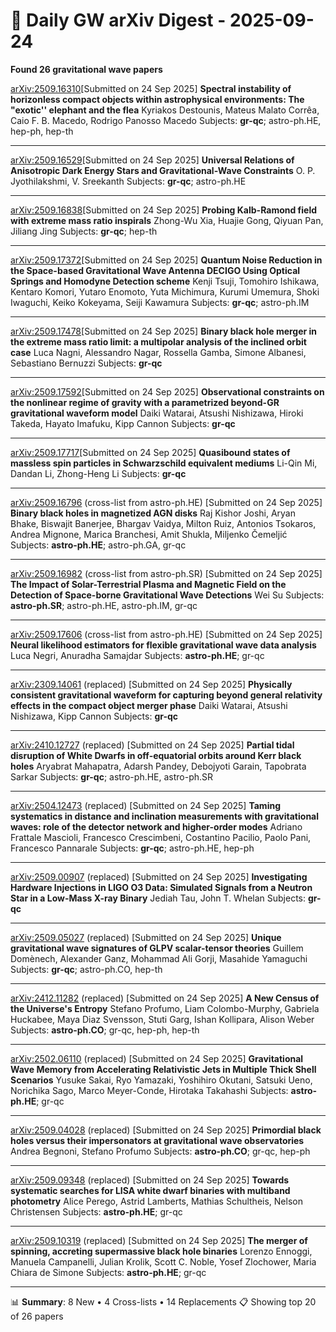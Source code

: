 # 📡 Daily GW arXiv Digest - 2025-09-24
**Found 26 gravitational wave papers**

[arXiv:2509.16310](https://arxiv.org/abs/2509.16310)[Submitted on 24 Sep 2025]
**Spectral instability of horizonless compact objects within astrophysical environments: The "exotic'' elephant and the flea**
Kyriakos Destounis, Mateus Malato Corrêa, Caio F. B. Macedo, Rodrigo Panosso Macedo
Subjects: **gr-qc**; astro-ph.HE, hep-ph, hep-th

---

[arXiv:2509.16529](https://arxiv.org/abs/2509.16529)[Submitted on 24 Sep 2025]
**Universal Relations of Anisotropic Dark Energy Stars and Gravitational-Wave Constraints**
O. P. Jyothilakshmi, V. Sreekanth
Subjects: **gr-qc**; astro-ph.HE

---

[arXiv:2509.16838](https://arxiv.org/abs/2509.16838)[Submitted on 24 Sep 2025]
**Probing Kalb-Ramond field with extreme mass ratio inspirals**
Zhong-Wu Xia, Huajie Gong, Qiyuan Pan, Jiliang Jing
Subjects: **gr-qc**; hep-th

---

[arXiv:2509.17372](https://arxiv.org/abs/2509.17372)[Submitted on 24 Sep 2025]
**Quantum Noise Reduction in the Space-based Gravitational Wave Antenna DECIGO Using Optical Springs and Homodyne Detection scheme**
Kenji Tsuji, Tomohiro Ishikawa, Kentaro Komori, Yutaro Enomoto, Yuta Michimura, Kurumi Umemura, Shoki Iwaguchi, Keiko Kokeyama, Seiji Kawamura
Subjects: **gr-qc**; astro-ph.IM

---

[arXiv:2509.17478](https://arxiv.org/abs/2509.17478)[Submitted on 24 Sep 2025]
**Binary black hole merger in the extreme mass ratio limit: a multipolar analysis of the inclined orbit case**
Luca Nagni, Alessandro Nagar, Rossella Gamba, Simone Albanesi, Sebastiano Bernuzzi
Subjects: **gr-qc**

---

[arXiv:2509.17592](https://arxiv.org/abs/2509.17592)[Submitted on 24 Sep 2025]
**Observational constraints on the nonlinear regime of gravity with a parametrized beyond-GR gravitational waveform model**
Daiki Watarai, Atsushi Nishizawa, Hiroki Takeda, Hayato Imafuku, Kipp Cannon
Subjects: **gr-qc**

---

[arXiv:2509.17717](https://arxiv.org/abs/2509.17717)[Submitted on 24 Sep 2025]
**Quasibound states of massless spin particles in Schwarzschild equivalent mediums**
Li-Qin Mi, Dandan Li, Zhong-Heng Li
Subjects: **gr-qc**

---

[arXiv:2509.16796](https://arxiv.org/abs/2509.16796) (cross-list from astro-ph.HE) [Submitted on 24 Sep 2025]
**Binary black holes in magnetized AGN disks**
Raj Kishor Joshi, Aryan Bhake, Biswajit Banerjee, Bhargav Vaidya, Milton Ruiz, Antonios Tsokaros, Andrea Mignone, Marica Branchesi, Amit Shukla, Miljenko Čemeljić
Subjects: **astro-ph.HE**; astro-ph.GA, gr-qc

---

[arXiv:2509.16982](https://arxiv.org/abs/2509.16982) (cross-list from astro-ph.SR) [Submitted on 24 Sep 2025]
**The Impact of Solar-Terrestrial Plasma and Magnetic Field on the Detection of Space-borne Gravitational Wave Detections**
Wei Su
Subjects: **astro-ph.SR**; astro-ph.HE, astro-ph.IM, gr-qc

---

[arXiv:2509.17606](https://arxiv.org/abs/2509.17606) (cross-list from astro-ph.HE) [Submitted on 24 Sep 2025]
**Neural likelihood estimators for flexible gravitational wave data analysis**
Luca Negri, Anuradha Samajdar
Subjects: **astro-ph.HE**; gr-qc

---

[arXiv:2309.14061](https://arxiv.org/abs/2309.14061) (replaced) [Submitted on 24 Sep 2025]
**Physically consistent gravitational waveform for capturing beyond general relativity effects in the compact object merger phase**
Daiki Watarai, Atsushi Nishizawa, Kipp Cannon
Subjects: **gr-qc**

---

[arXiv:2410.12727](https://arxiv.org/abs/2410.12727) (replaced) [Submitted on 24 Sep 2025]
**Partial tidal disruption of White Dwarfs in off-equatorial orbits around Kerr black holes**
Aryabrat Mahapatra, Adarsh Pandey, Debojyoti Garain, Tapobrata Sarkar
Subjects: **gr-qc**; astro-ph.HE, astro-ph.SR

---

[arXiv:2504.12473](https://arxiv.org/abs/2504.12473) (replaced) [Submitted on 24 Sep 2025]
**Taming systematics in distance and inclination measurements with gravitational waves: role of the detector network and higher-order modes**
Adriano Frattale Mascioli, Francesco Crescimbeni, Costantino Pacilio, Paolo Pani, Francesco Pannarale
Subjects: **gr-qc**; astro-ph.HE, hep-ph

---

[arXiv:2509.00907](https://arxiv.org/abs/2509.00907) (replaced) [Submitted on 24 Sep 2025]
**Investigating Hardware Injections in LIGO O3 Data: Simulated Signals from a Neutron Star in a Low-Mass X-ray Binary**
Jediah Tau, John T. Whelan
Subjects: **gr-qc**

---

[arXiv:2509.05027](https://arxiv.org/abs/2509.05027) (replaced) [Submitted on 24 Sep 2025]
**Unique gravitational wave signatures of GLPV scalar-tensor theories**
Guillem Domènech, Alexander Ganz, Mohammad Ali Gorji, Masahide Yamaguchi
Subjects: **gr-qc**; astro-ph.CO, hep-th

---

[arXiv:2412.11282](https://arxiv.org/abs/2412.11282) (replaced) [Submitted on 24 Sep 2025]
**A New Census of the Universe's Entropy**
Stefano Profumo, Liam Colombo-Murphy, Gabriela Huckabee, Maya Diaz Svensson, Stuti Garg, Ishan Kollipara, Alison Weber
Subjects: **astro-ph.CO**; gr-qc, hep-ph, hep-th

---

[arXiv:2502.06110](https://arxiv.org/abs/2502.06110) (replaced) [Submitted on 24 Sep 2025]
**Gravitational Wave Memory from Accelerating Relativistic Jets in Multiple Thick Shell Scenarios**
Yusuke Sakai, Ryo Yamazaki, Yoshihiro Okutani, Satsuki Ueno, Norichika Sago, Marco Meyer-Conde, Hirotaka Takahashi
Subjects: **astro-ph.HE**; gr-qc

---

[arXiv:2509.04028](https://arxiv.org/abs/2509.04028) (replaced) [Submitted on 24 Sep 2025]
**Primordial black holes versus their impersonators at gravitational wave observatories**
Andrea Begnoni, Stefano Profumo
Subjects: **astro-ph.CO**; gr-qc, hep-ph

---

[arXiv:2509.09348](https://arxiv.org/abs/2509.09348) (replaced) [Submitted on 24 Sep 2025]
**Towards systematic searches for LISA white dwarf binaries with multiband photometry**
Alice Perego, Astrid Lamberts, Mathias Schultheis, Nelson Christensen
Subjects: **astro-ph.HE**; gr-qc

---

[arXiv:2509.10319](https://arxiv.org/abs/2509.10319) (replaced) [Submitted on 24 Sep 2025]
**The merger of spinning, accreting supermassive black hole binaries**
Lorenzo Ennoggi, Manuela Campanelli, Julian Krolik, Scott C. Noble, Yosef Zlochower, Maria Chiara de Simone
Subjects: **astro-ph.HE**; gr-qc

---

📊 **Summary**: 8 New • 4 Cross-lists • 14 Replacements
📋 Showing top 20 of 26 papers